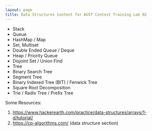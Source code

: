 ```yaml
---
layout: page
title: Data Structures Content for AUST Contest Training Lab 02
---
```


- Stack
- Queue
- HashMap / Map
- Set, Multiset
- Double Ended Queue / Deque
- Heap / Priority Queue
- Disjoint Set / Union Find
- Tree
- Binary Search Tree
- Segment Tree
- Binary Indexed Tree (BIT) / Fenwick Tree
- Square Root Decomposition
- Trie / Radix Tree / Prefix Tree

Some Resources:

1. https://www.hackerearth.com/practice/data-structures/arrays/1-d/tutorial/
2. https://cp-algorithms.com/ (data structure section)
